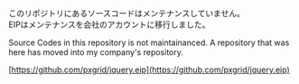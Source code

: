 このリポジトリにあるソースコードはメンテナンスしていません。  
EIPはメンテナンスを会社のアカウントに移行しました。

Source Codes in this repository is not maintainanced.
A repository that was here has moved into my company's repository.

[https://github.com/pxgrid/jquery.eip](https://github.com/pxgrid/jquery.eip)
